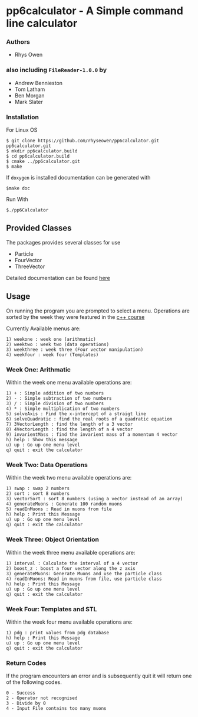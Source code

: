 # pp6calculator - A Simple command line calculator

### Authors

- Rhys Owen

### also including `FileReader-1.0.0` by

- Andrew Bennieston
- Tom Latham
- Ben Morgan
- Mark Slater


### Installation

For Linux OS

	$ git clone https://github.com/rhyseowen/pp6calculator.git pp6calculator.git
	$ mkdir pp6calculator.build
	$ cd pp6calculator.build
	$ cmake ../pp6calculator.git
	$ make

If `doxygen` is installed documentation can be generated with

	$make doc

Run With

	$./pp6Calculator

## Provided Classes

The packages provides several classes for use

 - Particle
 - FourVector
 - ThreeVector

Detailed documentation can be found [here](http://rhyseowen.github.io/pp6calculator/)

## Usage


On running the program you are prompted to select a menu. Operations are sorted by the week they were featured in the [c++ course](http://www2.warwick.ac.uk/fac/sci/physics/research/epp/resources/teaching/software_development_2014/)

Currently Available menus are:

    1) weekone : week one (arithmatic)
    2) weektwo : week two (data operations)
    3) weekthree : week three (Four vector manipulation)
    4) weekfour : week four (Templates)

### Week One: Arithmatic

Within the week one menu available operations are:

	1) + : Simple addition of two numbers
	2) - : Simple subtraction of two numbers
	3) / : Simple division of two numbers
	4) * : Simple multiplication of two numbers
	5) solveAxis : Find the x-intercept of a straigt line
	6) solveQuadratic : find the real roots of a quadratic equation
	7) 3VectorLength : find the length of a 3 vector
	8) 4VectorLength : find the length of a 4 vector
	9) invarientMass : find the invarient mass of a momentum 4 vector
	h) help : Show this message
	u) up : Go up one menu level
	q) quit : exit the calculator

### Week Two: Data Operations

Within the week two menu available operations are:

	1) swap : swap 2 numbers
	2) sort : sort 8 numbers
	3) vectorSort : sort 8 numbers (using a vector instead of an array)
	4) generateMuons : Generate 100 random muons
	5) readInMuons : Read in muons from file
	h) help : Print this Message
	u) up : Go up one menu level
	q) quit : exit the calculator

### Week Three: Object Orientation

Within the week three menu available operations are:

	1) interval : Calculate the interval of a 4 vector
	2) boost_z : boost a four vector along the z axis
	3) generateMuons: Generate Muons and use the particle class
	4) readInMuons: Read in muons from file, use particle class
	h) help : Print this Message
	u) up : Go up one menu level
	q) quit : exit the calculator

### Week Four: Templates and STL

Within the week four menu available operations are:

	1) pdg : print values from pdg database
	h) help : Print this Message
	u) up : Go up one menu level
	q) quit : exit the calculator

### Return Codes
If the program encounters an error and is subsequently quit it will return one of the following codes.

    0 - Success
    2 - Operator not recognised
    3 - Divide by 0
    4 - Input File contains too many muons
